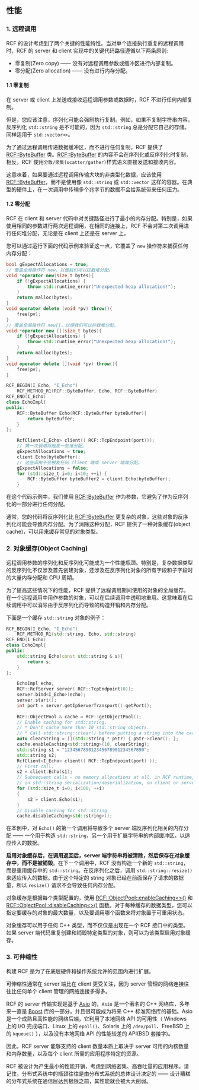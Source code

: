 <!--
 * @Author: haoluo
 * @Date: 2019-07-16 10:25:41
 * @LastEditors: haoluo
 * @LastEditTime: 2019-07-17 18:43:38
 * @Description: file content
 -->
## 性能

### 1. 远程调用
RCF 的设计考虑到了两个关键的性能特性。当对单个连接执行重复的远程调用时，RCF 的 server 和 client 实现中的关键代码路径遵循以下两条原则:
- 零复制(Zero copy) —— 没有对远程调用参数或缓冲区进行内部复制。
- 零分配(Zero allocation) —— 没有进行内存分配。

#### 1.1 零复制
在 server 或 client 上发送或接收远程调用参数或数据时，RCF 不进行任何内部复制。

但是，您应该注意，序列化可能会强制执行复制。例如，如果不复制字符串内容，反序列化 `std::string` 是不可能的，因为 `std::string` 总是分配它自己的存储。同样适用于 `std::vector<>`。

为了通过远程调用传递数据缓冲区，而不进行任何复制，RCF 提供了 [RCF::ByteBuffer](http://www.deltavsoft.com/doc/class_r_c_f_1_1_byte_buffer.html) 类。[RCF::ByteBuffer](http://www.deltavsoft.com/doc/class_r_c_f_1_1_byte_buffer.html) 的内容不会在序列化或反序列化时复制，相反，RCF 使用`分散/聚集(scatter/gather)`样式语义直接发送和接收内容。

这意味着，如果要通过远程调用传输大块的非类型化数据，应该使用 [RCF::ByteBuffer](http://www.deltavsoft.com/doc/class_r_c_f_1_1_byte_buffer.html)，而不是使用像 `std::string` 或 `std::vector` 这样的容器。在典型的硬件上，在一次调用中传输多个兆字节的数据不会给系统带来任何压力。

#### 1.2 零分配
RCF 在 client 和 server 代码中对关键路径进行了最小的内存分配。特别是，如果使用相同的参数进行两次远程调用，在相同的连接上，RCF 不会对第二次调用进行任何堆分配，无论是在 client 上还是在 server 上。

您可以通过运行下面的代码示例来验证这一点，它覆盖了 `new` 操作符来捕获任何内存分配：
```cpp
bool gExpectAllocations = true;
// 覆盖全局操作符 new，以便我们可以拦截堆分配。
void *operator new(size_t bytes){
    if (!gExpectAllocations) {
        throw std::runtime_error("Unexpected heap allocation!");
    }
    return malloc(bytes);
}
void operator delete (void *pv) throw(){
    free(pv);
}
// 覆盖全局操作符 new[]，以便我们可以拦截堆分配。
void *operator new [](size_t bytes){
    if (!gExpectAllocations) {
        throw std::runtime_error("Unexpected heap allocation!");
    }
    return malloc(bytes);
}
void operator delete [](void *pv) throw(){
    free(pv);
}
```
```cpp
RCF_BEGIN(I_Echo, "I_Echo")
    RCF_METHOD_R1(RCF::ByteBuffer, Echo, RCF::ByteBuffer)
RCF_END(I_Echo)
class EchoImpl{
public:
    RCF::ByteBuffer Echo(RCF::ByteBuffer byteBuffer){
        return byteBuffer;
    }
};
```
```cpp
    RcfClient<I_Echo> client(( RCF::TcpEndpoint(port)));
    // 第一次调用将触发一些堆分配。
    gExpectAllocations = true;
    client.Echo(byteBuffer);
    // 这些调用不会触发任何 client 端或 server 端堆分配。
    gExpectAllocations = false;
    for (std::size_t i=0; i<10; ++i) {
        RCF::ByteBuffer byteBuffer2 = client.Echo(byteBuffer);
    }
```
在这个代码示例中，我们使用 [RCF::ByteBuffer](http://www.deltavsoft.com/doc/class_r_c_f_1_1_byte_buffer.html) 作为参数，它避免了作为反序列化的一部分进行任何分配。

通常，您的代码将反序列化比 [RCF::ByteBuffer](http://www.deltavsoft.com/doc/class_r_c_f_1_1_byte_buffer.html) 更复杂的对象，这些对象的反序列化可能会导致内存分配。为了消除这种分配，RCF 提供了一种对象缓存(object cache)，可以用来缓存常见的对象类型。

### 2. 对象缓存(Object Caching)
远程调用参数的序列化和反序列化可能成为一个性能瓶颈。特别是，复杂数据类型的反序列化不仅涉及首先创建对象，还涉及在反序列化对象的所有字段和子字段时的大量内存分配和 CPU 周期。

为了提高这些情况下的性能，RCF 提供了远程调用期间使用的对象的全局缓存。在一个远程调用中用作参数的对象，可以在后续调用中透明地重用。这意味着在后续调用中可以消除由于反序列化而导致的构造开销和内存分配。

下面是一个缓存 `std::string` 对象的例子：
```cpp
RCF_BEGIN(I_Echo, "I_Echo")
    RCF_METHOD_R1(std::string, Echo, std::string)
RCF_END(I_Echo)
class EchoImpl{
public:
    std::string Echo(const std::string & s){
        return s;
    }
};
```
```cpp
    EchoImpl echo;
    RCF::RcfServer server( RCF::TcpEndpoint(0));
    server.bind<I_Echo>(echo);
    server.start();
    int port = server.getIpServerTransport().getPort();
    
    RCF::ObjectPool & cache = RCF::getObjectPool();
    // Enable caching for std::string.
    // * Don't cache more than 10 std::string objects.
    // * Call std::string::clear() before putting a string into the cache.
    auto clearString = [](std::string * pStr) { pStr->clear(); };
    cache.enableCaching<std::string>(10, clearString);
    std::string s1 = "123456789012345678901234567890";
    std::string s2;
    RcfClient<I_Echo> client(( RCF::TcpEndpoint(port) ));
    // First call.
    s2 = client.Echo(s1);
    // Subsequent calls - no memory allocations at all, in RCF runtime, or 
    // in std::string serialization/deserialization, on client or server.
    for (std::size_t i=0; i<100; ++i)
    {
        s2 = client.Echo(s1);
    }
    // Disable caching for std::string.
    cache.disableCaching<std::string>();
```
在本例中，对 `Echo()` 的第一个调用将导致多个 server 端反序列化相关的内存分配 —— 一个用于构造 `std::string`，另一个用于扩展字符串的内部缓冲区，以适应传入的数据。

**启用对象缓存后，在调用返回后，server 端字符串将被清除，然后保存在对象缓存中，而不是被销毁**。在下一个调用中，RCF 没有构造一个新的 `std::string`，而是重用缓存中的 `std::string`。在反序列化之后，调用 `std::string::resize()` 来适应传入的数据。由于这个特定的 string 对象已经在前面保存了请求的数据量，所以 `resize()` 请求不会导致任何内存分配。

对象缓存是根据每个类型配置的，使用 [RCF::ObjectPool::enableCaching<>()](http://www.deltavsoft.com/doc/class_r_c_f_1_1_object_pool.html#ab0729ea93ed136d2a991a8f7076c235e)  和 [RCF::ObjectPool::disableCaching<>()](http://www.deltavsoft.com/doc/class_r_c_f_1_1_object_pool.html#a102c01a6abae103bf1afc7455bf21387) 函数。对于每种缓存的数据类型，您可以指定要缓存的对象的最大数量，以及要调用哪个函数来将对象置于可重用状态。

对象缓存可以用于任何 C++ 类型，而不仅仅是出现在一个 RCF 接口中的类型。如果 server 端代码重复创建和销毁特定类型的对象，则可以为该类型启用对象缓存。

### 3. 可伸缩性
构建 RCF 是为了在底层硬件和操作系统允许的范围内进行扩展。

可伸缩性通常在 server 端比在 client 更受关注，因为 server 管理的网络连接往往比任何单个 client 管理的网络连接多得多。

RCF 的 server 传输实现是基于 [Asio](http://think-async.com/Asio/AsioStandalone) 的，`Asio` 是一个著名的 C++ 网络库，多年来一直是  [Boost](http://www.boost.org/libs/asio) 库的一部分，并且很可能成为将来 C++ 标准网络库的基础。Asio 是一个成熟且高性能的网络后端，它利用了本地网络 API 的可用性（ Windows 上的 I/O 完成端口、Linux 上的 `epoll()`、Solaris 上的 `/dev/poll`、FreeBSD 上的 `kqueue()` ），以及没有本地网络 API 的性能较差的 API(BSD 套接字)。

因此，RCF server 能够支持的 client 数量本质上取决于 server 可用的内核数量和内存数量，以及每个 client 所需的应用程序特定的资源。

RCF 被设计为产生最小的性能开销，考虑到网络密集、高吞吐量的应用程序。请记住，分布式系统中的瓶颈往往是由分布式系统的总体设计决定的 —— 设计糟糕的分布式系统在通信层达到极限之前，其性能就会被大大削弱。